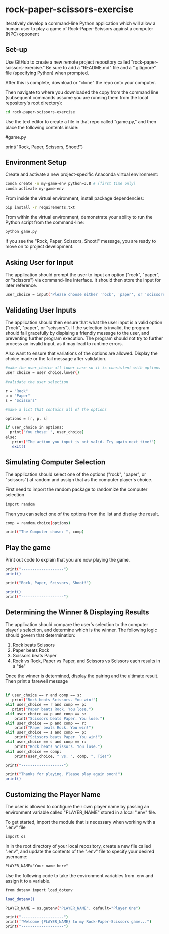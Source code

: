 # rock-paper-scissors-exercise

Iteratively develop a command-line Python application which will allow a human user to play a game of Rock-Paper-Scissors against a computer (NPC) opponent

## Set-up

Use GitHub to create a new remote project repository called "rock-paper-scissors-exercise." Be sure to add a "README.md" file and a ".gitignore" file (specifying Python) when prompted.

After this is complete, download or "clone" the repo onto your computer.

Then navigate to where you downloaded the copy from the command line (subsequent commands assume you are running them from the local repository's root directory):

```sh
cd rock-paper-scissors-exercise
```
Use the text editor to create a file in that repo called "game.py," and then place the following contents inside:

#game.py

print("Rock, Paper, Scissors, Shoot!")

## Environment Setup

Create and activate a new project-specific Anaconda virtual environment:

```sh
conda create -n my-game-env python=3.8 # (first time only)
conda activate my-game-env
```

From inside the virtual environment, install package dependencies:

```sh
pip install -r requirements.txt
```

From within the virtual environment, demonstrate your ability to run the Python script from the command-line:

```sh
python game.py
```

If you see the "Rock, Paper, Scissors, Shoot!" message, you are ready to move on to project development.

## Asking User for Input

The application should prompt the user to input an option ("rock", "paper", or "scissors") via command-line interface. It should then store the input for later reference.

```sh
user_choice = input("Please choose either 'rock', 'paper', or 'scissors': ")
```

## Validating User Inputs

The application should then ensure that what the user input is a valid option ("rock", "paper", or "scissors"). If the selection is invalid, the program should fail gracefully by displaing a friendly message to the user, and preventing further program execution. The program should not try to further process an invalid input, as it may lead to runtime errors.

Also want to ensure that variations of the options are allowed. Display the choice made or the fail message after validation.

```sh
#make the user_choice all lower case so it is consistent with options
user_choice = user_choice.lower()

#validate the user selection

r = "Rock"
p = "Paper"
s = "Scissors"

#make a list that contains all of the options

options = [r, p, s]

if user_choice in options:
  print("You chose: ", user_choice)
else:
   print("The action you input is not valid. Try again next time!")
   exit()

```

## Simulating Computer Selection

The application should select one of the options ("rock", "paper", or "scissors") at random and assign that as the computer player's choice.

First need to import the random package to randomize the computer selection

```sh
import random
```

Then you can select one of the options from the list and display the result.

```sh
comp = random.choice(options)

print("The Computer chose: ", comp)
```

## Play the game

Print out code to explain that you are now playing the game.

```sh
print("-------------------")
print()

print("Rock, Paper, Scissors, Shoot!")

print()
print("-------------------")
```

## Determining the Winner & Displaying Results

The application should compare the user's selection to the computer player's selection, and determine which is the winner. The following logic should govern that determination:

1. Rock beats Scissors
2. Paper beats Rock
3. Scissors beats Paper
4. Rock vs Rock, Paper vs Paper, and Scissors vs Scissors each results in a "tie"

Once the winner is determined, display the pairing and the ultimate result. Then print a farewell message

```sh

if user_choice == r and comp == s:
   print("Rock beats Scissors. You win!")
elif user_choice == r and comp == p:
   print("Paper beats Rock. You lose.")
elif user_choice == p and comp == s:
    print("Scissors beats Paper. You lose.")
elif user_choice == p and comp == r:
    print("Paper beats Rock. You win!")
elif user_choice == s and comp == p:
    print("Scissors beats Paper. You win!")
elif user_choice == s and comp == r:
    print("Rock beats Scissors. You lose.")
elif user_choice == comp:
    print(user_choice, " vs. ", comp, ". Tie!")

print("-------------------")

print("Thanks for playing. Please play again soon!")
print()
```

## Customizing the Player Name

The user is allowed to configure their own player name by passing an environment variable called "PLAYER_NAME" stored in a local ".env" file.

To get started, import the module that is necessary when working with a ".env" file

```sh
import os
```

In in the root directory of your local repository, create a new file called ".env", and update the contents of the ".env" file to specify your desired username:

    PLAYER_NAME="Your name here"

Use the following code to take the environment variables from .env and assign it to a variable.

```sh
from dotenv import load_dotenv

load_dotenv()

PLAYER_NAME = os.getenv("PLAYER_NAME", default="Player One")

print("-------------------")
print(f"Welcome {PLAYER_NAME} to my Rock-Paper-Scissors game...")
print("-------------------")
```

